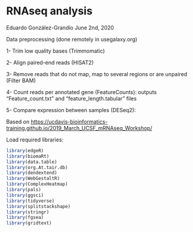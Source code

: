 RNAseq analysis
================
Eduardo González-Grandío
June 2nd, 2020

Data preprocessing (done remotely in usegalaxy.org)

1- Trim low quality bases (Trimmomatic)

2- Align paired-end reads (HISAT2)

3- Remove reads that do not map, map to several regions or are unpaired
(Filter BAM)

4- Count reads per annotated gene (FeatureCounts): outputs
“Feature\_count.txt” and “feature\_length.tabular” files

5- Compare expression between samples (DESeq2):

Based on
<https://ucdavis-bioinformatics-training.github.io/2019_March_UCSF_mRNAseq_Workshop/>

Load required libraries:

``` r
library(edgeR)
library(biomaRt)
library(data.table)
library(org.At.tair.db)
library(dendextend)
library(WebGestaltR)
library(ComplexHeatmap)
library(pals)
library(ggsci)
library(tidyverse)
library(splitstackshape)
library(stringr)
library(fgsea)
library(gridtext)
```

